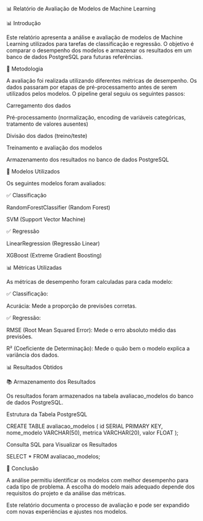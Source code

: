 📊 Relatório de Avaliação de Modelos de Machine Learning

📊 Introdução

Este relatório apresenta a análise e avaliação de modelos de Machine Learning utilizados para tarefas de classificação e regressão. O objetivo é comparar o desempenho dos modelos e armazenar os resultados em um banco de dados PostgreSQL para futuras referências.

🔄 Metodologia

A avaliação foi realizada utilizando diferentes métricas de desempenho. Os dados passaram por etapas de pré-processamento antes de serem utilizados pelos modelos. O pipeline geral seguiu os seguintes passos:

Carregamento dos dados

Pré-processamento (normalização, encoding de variáveis categóricas, tratamento de valores ausentes)

Divisão dos dados (treino/teste)

Treinamento e avaliação dos modelos

Armazenamento dos resultados no banco de dados PostgreSQL

🎯 Modelos Utilizados

Os seguintes modelos foram avaliados:

✅ Classificação

RandomForestClassifier (Random Forest)

SVM (Support Vector Machine)

✅ Regressão

LinearRegression (Regressão Linear)

XGBoost (Extreme Gradient Boosting)

📊 Métricas Utilizadas

As métricas de desempenho foram calculadas para cada modelo:

✅ Classificação:

Acurácia: Mede a proporção de previsões corretas.

✅ Regressão:

RMSE (Root Mean Squared Error): Mede o erro absoluto médio das previsões.

R² (Coeficiente de Determinação): Mede o quão bem o modelo explica a variância dos dados.

📊 Resultados Obtidos


📚 Armazenamento dos Resultados

Os resultados foram armazenados na tabela avaliacao_modelos do banco de dados PostgreSQL.

Estrutura da Tabela PostgreSQL

CREATE TABLE avaliacao_modelos (
    id SERIAL PRIMARY KEY,
    nome_modelo VARCHAR(50),
    metrica VARCHAR(20),
    valor FLOAT
);

Consulta SQL para Visualizar os Resultados

SELECT * FROM avaliacao_modelos;

📝 Conclusão

A análise permitiu identificar os modelos com melhor desempenho para cada tipo de problema. A escolha do modelo mais adequado depende dos requisitos do projeto e da análise das métricas.

Este relatório documenta o processo de avaliação e pode ser expandido com novas experiências e ajustes nos modelos.
